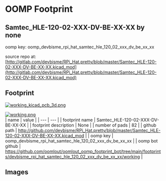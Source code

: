 # OOMP Footprint  
## Samtec_HLE-120-02-XXX-DV-BE-XX-XX  by none  
  
oomp key: oomp_devbisme_rpi_hat_samtec_hle_120_02_xxx_dv_be_xx_xx  
  
source repo at: [http://gitlab.com/devbisme/RPi_Hat.pretty/blob/master/Samtec_HLE-120-02-XXX-DV-BE-XX-XX.kicad_mod](http://gitlab.com/devbisme/RPi_Hat.pretty/blob/master/Samtec_HLE-120-02-XXX-DV-BE-XX-XX.kicad_mod)  
## Footprint  
  
[![working_kicad_pcb_3d.png](working_kicad_pcb_3d_600.png)](working_kicad_pcb_3d.png)  
  
[![working.png](working_600.png)](working.png)  
| name | value | 
| --- | --- | 
| footprint name | Samtec_HLE-120-02-XXX-DV-BE-XX-XX | 
| footprint description | None | 
| number of pads | 82 | 
| github path | http://github.com/devbisme/RPi_Hat.pretty/blob/master/Samtec_HLE-120-02-XXX-DV-BE-XX-XX.kicad_mod | 
| oomp key | oomp_devbisme_rpi_hat_samtec_hle_120_02_xxx_dv_be_xx_xx | 
| oomp bot github | https://github.com/oomlout/oomlout_oomp_footprint_bot/tree/main/footprints/devbisme_rpi_hat_samtec_hle_120_02_xxx_dv_be_xx_xx/working | 
## Images  
